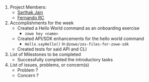 1. Project Members:
    - [Sarthak Jain](https://github.com/sarthakjdev)
    - [Fernando RC](https://github.com/zFernand0)
2. Accomplishments for the week
    - Created a Hello World command as an onboarding exercise
      - `zowe hey <name>`
    - Created API/SDK enhancements for the hello world command
      - `Hello.sayHello()` in `@zowe/zos-files-for-zowe-sdk`
    - Created tests for said API and CLI
3. List of Milestones to be completed
    - Successfully completed the introductory tasks
4. List of issues, problems, or concern(s)
    - Problem ?
    - Concern ?
